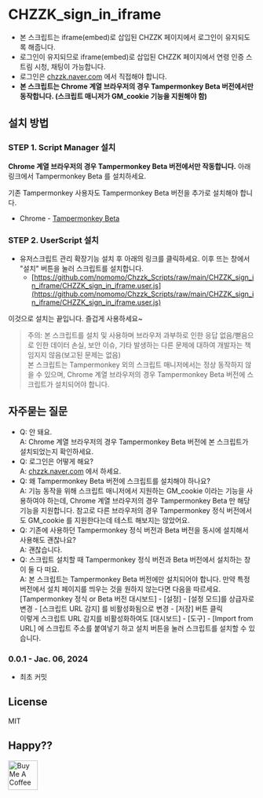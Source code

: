 # CHZZK_sign_in_iframe

- 본 스크립트는 iframe(embed)로 삽입된 CHZZK 페이지에서 로그인이 유지되도록 해줍니다.
- 로그인이 유지되므로 iframe(embed)로 삽입된 CHZZK 페이지에서 연령 인증 스트림 시청, 채팅이 가능합니다.
- 로그인은 [chzzk.naver.com](https://chzzk.naver.com) 에서 직접해야 합니다.
- **본 스크립트는 Chrome 계열 브라우저의 경우 Tampermonkey Beta 버전에서만 동작합니다. (스크립트 매니저가 GM_cookie 기능을 지원해야 함)**

## 설치 방법

### STEP 1. Script Manager 설치

**Chrome 계열 브라우저의 경우 Tampermonkey Beta 버전에서만 작동합니다.** 아래 링크에서 Tampermonkey Beta 를 설치하세요.

기존 Tampermonkey 사용자도 Tampermonkey Beta 버전을 추가로 설치해야 합니다.

- Chrome - [Tampermonkey Beta](https://chromewebstore.google.com/detail/tampermonkey-beta/gcalenpjmijncebpfijmoaglllgpjagf)

### STEP 2. UserScript 설치

- 유저스크립트 관리 확장기능 설치 후 아래의 링크를 클릭하세요. 이후 뜨는 창에서 "설치" 버튼을 눌러 스크립트를 설치합니다.
  - [https://github.com/nomomo/Chzzk_Scripts/raw/main/CHZZK_sign_in_iframe/CHZZK_sign_in_iframe.user.js](https://github.com/nomomo/Chzzk_Scripts/raw/main/CHZZK_sign_in_iframe/CHZZK_sign_in_iframe.user.js)

이것으로 설치는 끝입니다. 즐겁게 사용하세요~

> 주의: 본 스크립트를 설치 및 사용하며 브라우저 과부하로 인한 응답 없음/뻗음으로 인한 데이터 손실, 보안 이슈, 기타 발생하는 다른 문제에 대하여 개발자는 책임지지 않음(보고된 문제는 없음)  
> 본 스크립트는 Tampermonkey 외의 스크립트 매니저에서는 정상 동작하지 않을 수 있으며, Chrome 계열 브라우저의 경우 Tampermonkey Beta 버전에 스크립트가 설치되어야 합니다.

## 자주묻는 질문

- Q: 안 돼요.<br />A: Chrome 계열 브라우저의 경우 Tampermonkey Beta 버전에 본 스크립트가 설치되었는지 확인하세요.
- Q: 로그인은 어떻게 해요?<br />A: [chzzk.naver.com](https://chzzk.naver.com) 에서 하세요.
- Q: 왜 Tampermonkey Beta 버전에 스크립트를 설치해야 하나요?<br >A: 기능 동작을 위해 스크립트 매니저에서 지원하는 GM_cookie 이라는 기능을 사용하여야 하는데, Chrome 계열 브라우저의 경우 Tampermonkey Beta 만 해당 기능을 지원합니다. 참고로 다른 브라우저의 경우 Tampermonkey 정식 버전에서도 GM_cookie 를 지원한다는데 테스트 해보지는 않았어요.
- Q: 기존에 사용하던 Tampermonkey 정식 버전과 Beta 버전을 동시에 설치해서 사용해도 괜찮나요?<br />A: 괜찮습니다.
- Q: 스크립트 설치할 때 Tampermonkey 정식 버전과 Beta 버전에서 설치하는 창이 둘 다 떠요.<br />A: 본 스크립트는 Tampermonkey Beta 버전에만 설치되어야 합니다. 만약 특정 버전에서 설치 페이지를 띄우는 것을 원하지 않는다면 다음을 따르세요.<br />[Tampermonkey 정식 or Beta 버전 대시보드] - [설정] - [설정 모드]를 상급자로 변경 - [스크립트 URL 감지] 를 비활성화됨으로 변경 - [저장] 버튼 클릭<br />이렇게 스크립트 URL 감지를 비활성화하여도 [대시보드] - [도구] - [Import from URL] 에 스크립트 주소를 붙여넣기 하고 설치 버튼을 눌러 스크립트를 설치할 수 있습니다.

### 0.0.1 - Jac. 06, 2024

- 최초 커밋

## License

MIT

## Happy??

<a href="https://www.buymeacoffee.com/nomomo" target="_blank"><img src="https://cdn.buymeacoffee.com/buttons/default-yellow.png" alt="Buy Me A Coffee" height="60"></a>